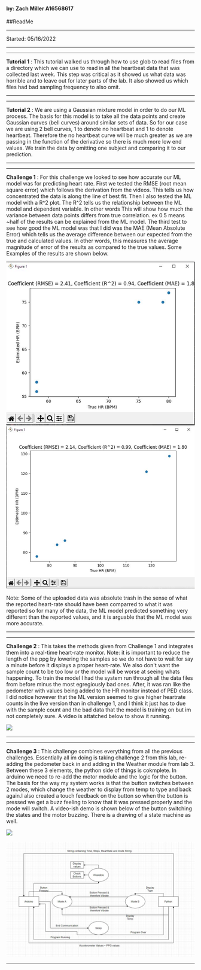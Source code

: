 #### by: Zach Miller A16568617

##ReadMe

---
Started: 05/16/2022

---
---
**Tutorial 1** :
This tutorial walked us through how to use glob to read files from a
directory which we can use to read in all the heartbeat data that was 
collected last week. This step was critical as it showed us what data
was horrible and to leave out for later parts of the lab. It also showed
us which files had bad sampling frequency to also omit.


---
---
**Tutorial 2** :
We are using a Gaussian mixture model in order to do our ML process. The
basis for this model is to take all the data points and create Gaussian
curves (bell curves) around similar sets of data. So for our case we are
using 2 bell curves, 1 to denote no heartbeat and 1 to denote heartbeat.
Therefore the no heartbeat curve will be much greater as we are passing
in the function of the derivative so there is much more low end values. We
train the data by omitting one subject and comparing it to our prediction.


---
---
**Challenge 1** :
For this challenge we looked to see how accurate our ML model was for predicting
heart rate. First we tested the RMSE (root mean square error) which follows 
the derivation from the videos. This tells us how concentrated the data is
along the line of best fit. Then I also tested the ML model with a R^2 plot.
The R^2 tells us the relationship between the ML model and dependent variable.
In other words This will show how much the variance between data points 
differs from true correlation.
ex 0.5 means ~half of the results can be explained from the ML model.
The third test to see how good the ML model was that I did was the MAE (Mean
Absolute Error) which tells us the average difference between our expected 
from the true and calculated values. In other words, this measures the 
average magnitude of error of the results as compared to the true values. Some
Examples of the results are shown below.

![](images/chall1ex1.JPG)
![](images/chall1ex2.JPG)

Note: Some of the uploaded data was absolute trash in the sense of what 
the reported heart-rate should have been comparred to what it was reported
so for many of the data, the ML model predicted something very different
than the reported values, and it is arguable that the ML model was more
accurate.


---
---
**Challenge 2** :
This takes the methods given from Challenge 1 and integrates them into a
real-time heart-rate monitor. Note: it is important to reduce the length
of the ppg by lowering the samples so we do not have to wait for say a minute
before it displays a proper heart-rate. We also don't want the sample count
to be too low or the model will be worse at seeing whats happening. To train
the model I had the system run through all the data files from before minus
the most egregiously bad ones. After, it was ran like the pedometer with values
being added to the HR monitor instead of PED class. I did notice however that
the ML version seemed to give higher heartrate counts in the live version than
in challenge 1, and I think it just has to due with the sample count and 
the bad data that the model is training on but im not completely sure. A
video is attatched below to show it running.

![](images/chall2.gif)

---
---
**Challenge 3** :
This challenge combines everything from all the previous challenges.
Essentially all im doing is taking challenge 2 from this lab, re-adding 
the pedometer back in and adding in the Weather module from lab 3. Between
these 3 elements, the python side of things is cokmplete. In arduino we need
to re-add the motor module and the logic for the button. The basis for the 
way my system works is that the button switches between 2 modes, which change
the weather to display from temp to type and back again.I also created a 
touch feedback on the button so when the button is pressed we get a buzz feeling
to know that it was pressed properly and the mode will switch. A video-ish
demo is shown below of the button switching the states and the motor buzzing.
There is a drawing of a state machine as well.

![](images/chall3.gif)

![](images/FSMlab.JPG)


---
